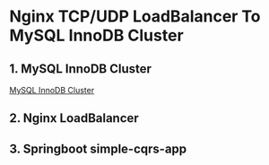 # Nginx TCP/UDP LoadBalancer To MySQL InnoDB Cluster

## 1. MySQL InnoDB Cluster
[MySQL InnoDB Cluster](https://shqkel.notion.site/MySQL-InnoDB-Cluster-6763e0d273df45cba3bd64bb1dda5d89?pvs=4)

## 2. Nginx LoadBalancer


## 3. Springboot simple-cqrs-app

